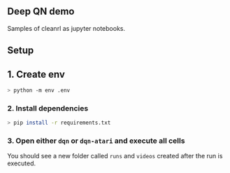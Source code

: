 ## Deep QN demo


Samples of cleanrl as jupyter notebooks.

## Setup

## 1. Create env


```bash 
> python -m env .env
```

### 2. Install dependencies


``` bash
> pip install -r requirements.txt
``` 

### 3. Open either `dqn` or `dqn-atari` and execute all cells

You should see a new folder called `runs` and `videos` created after the run is executed.